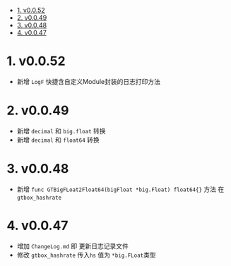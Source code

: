 <!-- TOC -->

- [1. v0.0.52](#1-v0052)
- [2. v0.0.49](#2-v0049)
- [3. v0.0.48](#3-v0048)
- [4. v0.0.47](#4-v0047)

<!-- /TOC -->

# 1. v0.0.52
* 新增 `LogF` 快捷含自定义Module封装的日志打印方法

# 2. v0.0.49
* 新增 `decimal` 和 `big.float` 转换
* 新增 `decimal` 和 `float64` 转换

# 3. v0.0.48
* 新增  `func GTBigFLoat2Float64(bigFloat *big.Float) float64{}` 方法 在 `gtbox_hashrate`

# 4. v0.0.47
* 增加 `ChangeLog.md` 即 更新日志记录文件
* 修改 `gtbox_hashrate` 传入`hs` 值为 `*big.FLoat`类型
